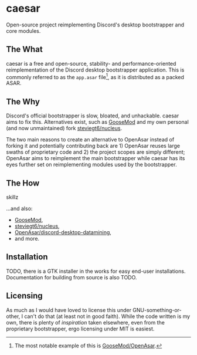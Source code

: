# caesar

Open-source project reimplementing Discord's desktop bootstrapper and core modules.

## The What

caesar is a free and open-source, stability- and performance-oriented reimplementation of the Discord desktop bootstrapper application. This is commonly referred to as the `app.asar` file[^1], as it is distributed as a packed ASAR.

## The Why

Discord's official bootstrapper is slow, bloated, and unhackable. caesar aims to fix this. Alternatives exist, such as [GooseMod](https://github.com/GooseMod/OpenAsar) and my own personal (and now unmaintained) fork [steviegt6/nucleus](https://github.com/steviegt6/nucleus).

The two main reasons to create an alternative to OpenAsar instead of forking it and potentially contributing back are 1) OpenAsar reuses large swaths of proprietary code and 2) the project scopes are simply different; OpenAsar aims to reimplement the main bootstrapper while caesar has its eyes further set on reimplementing modules used by the bootstrapper.

## The How

skillz

...and also:

- [GooseMod](https://github.com/GooseMod/OpenAsar),
- [steviegt6/nucleus](https://github.com/steviegt6/nucleus),
- [OpenAsar/discord-desktop-datamining](https://github.com/OpenAsar/discord-desktop-datamining),
- and more.

## Installation

TODO, there is a GTK installer in the works for easy end-user installations. Documentation for building from source is also TODO.

## Licensing

As much as I would have loved to license this under GNU-something-or-other, I can't do that (at least not in good faith). While the code written is my own, there is plenty of *inspiration* taken elsewhere, even from the proprietary bootstrapper, ergo licensing under MIT is easiest.

[^1]: The most notable example of this is [GooseMod/OpenAsar](https://github.com/GooseMod/OpenAsar).
